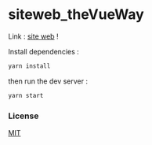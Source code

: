 # siteweb_theVueWay

Link : [site web](http://nabilghedjati.com) !

Install dependencies :

```sh
yarn install
```

then run the dev server :

```sh
yarn start
```

### License

[MIT](LICENSE.md)
